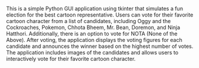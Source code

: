 This is a simple Python GUI application using tkinter that simulates a fun election for the best cartoon representative. Users can vote for their favorite cartoon character from a list of candidates, including Oggy and the Cockroaches, Pokemon, Chhota Bheem, Mr. Bean, Doremon, and Ninja Hatthori. Additionally, there is an option to vote for NOTA (None of the Above). After voting, the application displays the voting figures for each candidate and announces the winner based on the highest number of votes. The application includes images of the candidates and allows users to interactively vote for their favorite cartoon character.




